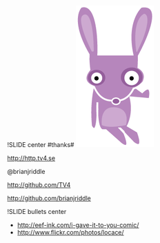 !SLIDE center
#thanks#
![brianjriddle](brian.gif)

http://http.tv4.se

@brianjriddle

http://github.com/TV4

http://github.com/brianjriddle

!SLIDE bullets center
* http://eef-ink.com/i-gave-it-to-you-comic/
* http://www.flickr.com/photos/locace/

